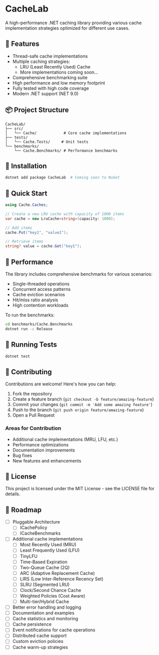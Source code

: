 # CacheLab

A high-performance .NET caching library providing various cache implementation strategies optimized for different use cases.

## 🚀 Features

- Thread-safe cache implementations
- Multiple caching strategies:
  - LRU (Least Recently Used) Cache
  - More implementations coming soon...
- Comprehensive benchmarking suite
- High performance and low memory footprint
- Fully tested with high code coverage
- Modern .NET support (NET 9.0)

## 📦 Project Structure

```
CacheLab/
├── src/
│   └── Cache/            # Core cache implementations
├── tests/
│   └── Cache.Tests/     # Unit tests
└── benchmarks/
    └── Cache.Benchmarks/ # Performance benchmarks
```

## 🔧 Installation

```bash
dotnet add package CacheLab  # Coming soon to NuGet
```

## 🎯 Quick Start

```csharp
using Cache.Caches;

// Create a new LRU cache with capacity of 1000 items
var cache = new LruCache<string>(capacity: 1000);

// Add items
cache.Put("key1", "value1");

// Retrieve items
string? value = cache.Get("key1");
```

## 🏃 Performance

The library includes comprehensive benchmarks for various scenarios:
- Single-threaded operations
- Concurrent access patterns
- Cache eviction scenarios
- Hit/miss ratio analysis
- High contention workloads

To run the benchmarks:

```bash
cd benchmarks/Cache.Benchmarks
dotnet run -c Release
```

## 🧪 Running Tests

```bash
dotnet test
```

## 🤝 Contributing

Contributions are welcome! Here's how you can help:

1. Fork the repository
2. Create a feature branch (`git checkout -b feature/amazing-feature`)
3. Commit your changes (`git commit -m 'Add some amazing feature'`)
4. Push to the branch (`git push origin feature/amazing-feature`)
5. Open a Pull Request

### Areas for Contribution

- Additional cache implementations (MRU, LFU, etc.)
- Performance optimizations
- Documentation improvements
- Bug fixes
- New features and enhancements

## 📝 License

This project is licensed under the MIT License - see the LICENSE file for details.

## 🎯 Roadmap

- [ ] Pluggable Architecture
  - [ ] ICachePolicy
  - [ ] ICacheBenchmarks
- [ ] Additional cache implementations
  - [ ] Most Recently Used (MRU)
  - [ ] Least Frequently Used (LFU)
  - [ ] TinyLFU
  - [ ] Time-Based Expiration
  - [ ] Two-Queue Cache (2Q)
  - [ ] ARC (Adaptive Replacement Cache)
  - [ ] LIRS (Low Inter-Reference Recency Set)
  - [ ] SLRU (Segmented LRU)
  - [ ] Clock/Second Chance Cache
  - [ ] Weighted Policies (Cost Aware)
  - [ ] Multi-tier/Hybrid Cache
- [ ] Better error handling and logging
- [ ] Documentation and examples
- [ ] Cache statistics and monitoring
- [ ] Cache persistence
- [ ] Event notifications for cache operations
- [ ] Distributed cache support
- [ ] Custom eviction policies
- [ ] Cache warm-up strategies